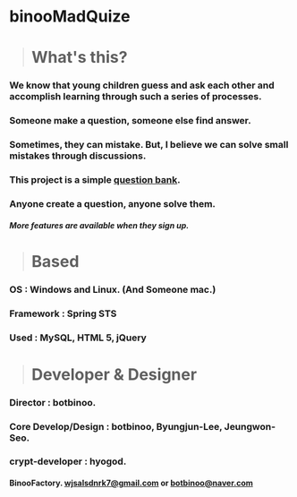 binooMadQuize
=============




> # What's this?

### We know that young children guess and ask each other and accomplish learning through such a series of processes.

### Someone make a question, someone else find answer.

### Sometimes, they can mistake. But, I believe we can solve small mistakes through discussions.

### This project is a simple [question bank](https://www.google.co.kr/search?q=문제+은행).

### Anyone create a question, anyone solve them.

##### More features are available when they sign up.



> # Based

### OS : Windows and Linux. (And Someone mac.)

### Framework : Spring STS

### Used : MySQL, HTML 5, jQuery



> # Developer & Designer

### Director : botbinoo.
### Core Develop/Design : botbinoo, Byungjun-Lee, Jeungwon-Seo.
### crypt-developer : hyogod.
#### BinooFactory. wjsalsdnrk7@gmail.com or botbinoo@naver.com
